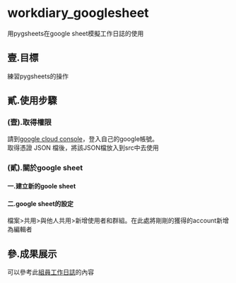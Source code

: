 # workdiary_googlesheet
用pygsheets在google sheet模擬工作日誌的使用  
## 壹.目標  
練習pygsheets的操作  
  
## 貳.使用步驟  
### (壹).取得權限  
請到[google cloud console](https://console.developers.google.com/flows/enableapi?apiid=sheets.googleapis.com)，登入自己的google帳號。  
取得憑證 JSON 檔後，將該JSON檔放入到src中去使用  
### (貳).關於google sheet  
#### 一.建立新的goole sheet  
#### 二.google sheet的設定  
檔案>共用>與他人共用>新增使用者和群組。在此處將剛剛的獲得的account新增為編輯者
    
## 參.成果展示
可以參考此[組員工作日誌](https://docs.google.com/spreadsheets/d/1BPKNWCs3J5lHxFwUegVmUnHoQkrCeaWHVrXRln57-Qs)的內容
